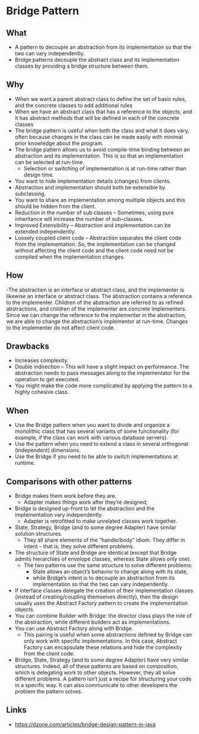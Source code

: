 # Bridge Pattern

## What

- A pattern to decouple an abstraction from its implementation so that the two can vary independently.
- Bridge patterns decouple the abstract class and its implementation classes by providing a bridge structure between them.

## Why

- When we want a parent abstract class to define the set of basic rules, and the concrete classes to add additional rules
- When we have an abstract class that has a reference to the objects, and it has abstract methods that will be defined in each of the concrete classes
- The bridge pattern is useful when both the class and what it does vary, often because changes in the class can be made easily with minimal prior knowledge about the program.
- The bridge pattern allows us to avoid compile-time binding between an abstraction and its implementation. This is so that an implementation can be selected at run-time.
  - Selection or switching of implementation is at run-time rather than design time.
- You want to hide implementation details (changes) from clients.
- Abstraction and implementation should both be extensible by subclassing.
- You want to share an implementation among multiple objects and this should be hidden from the client.
- Reduction in the number of sub classes – Sometimes, using pure inheritance will increase the number of sub-classes.
- Improved Extensibility – Abstraction and implementation can be extended independently.
- Loosely coupled client code – Abstraction separates the client code from the implementation. So, the implementation can be changed without affecting the client code and the client code need not be compiled when the implementation changes.

## How

-The abstraction is an interface or abstract class, and the implementer is likewise an interface or abstract class. The abstraction contains a reference to the implementer. Children of the abstraction are referred to as refined abstractions, and children of the implementer are concrete implementers. Since we can change the reference to the implementer in the abstraction, we are able to change the abstraction’s implementor at run-time. Changes to the implementer do not affect client code.

## Drawbacks

- Increases complexity.
- Double indirection – This will have a slight impact on performance. The abstraction needs to pass messages along to the implementator for the operation to get executed.
-  You might make the code more complicated by applying the pattern to a highly cohesive class.

## When

- Use the Bridge pattern when you want to divide and organize a monolithic class that has several variants of some functionality (for example, if the class can work with various database servers).
- Use the pattern when you need to extend a class in several orthogonal (independent) dimensions.
-  Use the Bridge if you need to be able to switch implementations at runtime.

## Comparisons with other patterns

- Bridge makes them work before they are.
  - Adapter makes things work after they’re designed;
- Bridge is designed up-front to let the abstraction and the implementation vary independently.
  - Adapter is retrofitted to make unrelated classes work together.
- State, Strategy, Bridge (and to some degree Adapter) have similar solution structures.
  - They all share elements of the “handle/body” idiom. They differ in intent – that is, they solve different problems.
- The structure of State and Bridge are identical (except that Bridge admits hierarchies of envelope classes, whereas State allows only one).
  - The two patterns use the same structure to solve different problems:
    - State allows an object’s behavior to change along with its state,
    - while Bridge’s intent is to decouple an abstraction from its implementation so that the two can vary independently.
- If interface classes delegate the creation of their implementation classes (instead of creating/coupling themselves directly), then the design usually uses the Abstract Factory pattern to create the implementation objects.
- You can combine Builder with Bridge: the director class plays the role of the abstraction, while different builders act as implementations.
- You can use Abstract Factory along with Bridge.
  - This pairing is useful when some abstractions defined by Bridge can only work with specific implementations. In this case, Abstract Factory can encapsulate these relations and hide the complexity from the client code.
- Bridge, State, Strategy (and to some degree Adapter) have very similar structures. Indeed, all of these patterns are based on composition, which is delegating work to other objects. However, they all solve different problems. A pattern isn’t just a recipe for structuring your code in a specific way. It can also communicate to other developers the problem the pattern solves.

## Links

- https://dzone.com/articles/bridge-design-pattern-in-java
